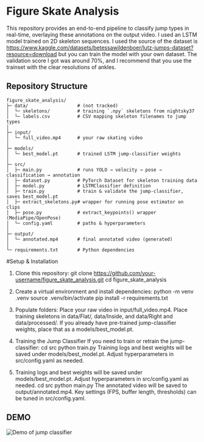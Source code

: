 # Figure Skate Analysis

This repository provides an end-to-end pipeline to classify jump types in real-time, overlaying these annotations on the output video. I used an LSTM model trained on 2D skeleton sequences. I used the source of the dataset is https://www.kaggle.com/datasets/betessawildenboer/lutz-jumps-dataset?resource=download but you can train the model with your own dataset. The validation score I got was around 70%, and I recommend that you use the trainset with the clear resolutions of ankles.

## Repository Structure

```text
figure_skate_analysis/
├─ data/                  # (not tracked)
│  └─ skeletons/          # training `.npy` skeletons from nightsky37
│  └─ labels.csv          # CSV mapping skeleton filenames to jump types
│
├─ input/
│  └─ full_video.mp4      # your raw skating video
│
├─ models/
│  └─ best_model.pt       # trained LSTM jump-classifier weights
│
├─ src/
│  ├─ main.py             # runs YOLO → velocity → pose → classification → annotation
│  ├─ dataset.py          # PyTorch Dataset for skeleton training data
│  ├─ model.py            # LSTMClassifier definition
│  ├─ train.py            # train & validate the jump-classifier, saves best_model.pt
│  ├─ extract_skeletons.py# wrapper for running pose estimator on clips
│  ├─ pose.py             # extract_keypoints() wrapper (MediaPipe/OpenPose)
│  └─ config.yaml         # paths & hyperparameters
│
├─ output/
│  └─ annotated.mp4       # final annotated video (generated)
│
└─ requirements.txt       # Python dependencies
```

#Setup & Installation

1. Clone this repository:
git clone https://github.com/your-username/figure_skate_analysis.git
cd figure_skate_analysis

2. Create a virtual environment and install dependencies:
python -m venv .venv
source .venv/bin/activate
pip install -r requirements.txt

3. Populate folders:
Place your raw video in input/full_video.mp4.
Place training skeletons in data/Flat/, data/Inside, and data/Right and data/processed/.
If you already have pre-trained jump-classifier weights, place that as a models/best_model.pt.

4. Training the Jump Classifier
If you need to train or retrain the jump-classifier:
cd src
python train.py
Training logs and best weights will be saved under models/best_model.pt.
Adjust hyperparameters in src/config.yaml as needed.

5. Training logs and best weights will be saved under models/best_model.pt.
Adjust hyperparameters in src/config.yaml as needed.
cd src
python main.py
The annotated video will be saved to output/annotated.mp4.
Key settings (FPS, buffer length, thresholds) can be tuned in src/config.yaml. 
## DEMO
![Demo of jump classifier](images/DEMO.png)
